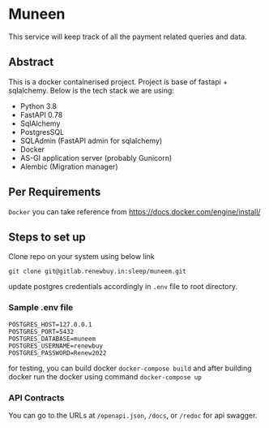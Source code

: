 # Muneen
This service will keep track of all the payment related queries and data.

## Abstract
This is a docker containerised project. Project is base of fastapi + sqlalchemy.
Below is the tech stack we are using:
- Python 3.8 
- FastAPI 0.78
- SqlAlchemy 
- PostgresSQL 
- SQLAdmin (FastAPI admin for sqlalchemy)
- Docker 
- AS-GI application server (probably Gunicorn)
- Alembic (Migration manager)

## Per Requirements
``Docker`` you can take reference from https://docs.docker.com/engine/install/

## Steps to set up

Clone repo on your system using below link

``
git clone git@gitlab.renewbuy.in:sleep/muneem.git
``

update postgres credentials accordingly in ``.env`` file to root directory.
 
### Sample .env file
```
POSTGRES_HOST=127.0.0.1
POSTGRES_PORT=5432
POSTGRES_DATABASE=muneem
POSTGRES_USERNAME=renewbuy 
POSTGRES_PASSWORD=Renew2022
```

for testing, you can build docker ``docker-compose build`` and after building docker run the docker using command ``docker-compose up``

### API Contracts
You can go to the URLs at ``/openapi.json``, ``/docs``, or ``/redoc`` for api swagger.